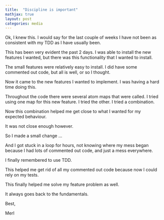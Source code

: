 ```yaml
---
title:  "Discipline is important"
mathjax: true
layout: post
categories: media
---
```



Ok, I knew this. I would say for the last couple of weeks I have not been as consistent with my TDD as I have usually been. 

This has been very evident the past 2 days. I was able to install the new features I wanted, but there was this functionality that I wanted to install. 

The small features were relatively easy to install. I did have some commented out code, but all is well, or so I thought. 

Now it came to the new features I wanted to implement. I was having a hard time doing this. 

Throughout the code there were several atom maps that were called. 
I tried using one map for this new feature. I tried the other. I tried a combination.

Now this combination helped me get close to what I wanted for my expected behaviour. 

It was not close enough however. 

So I made a small change ...

And I got stuck in a loop for hours, not knowing where my mess began because I had lots of commented out code, and just a mess everywhere. 

I finally remembered to use TDD. 

This helped me get rid of all my commented out code because now I could rely on my tests. 

This finally helped me solve my feature problem as well.  

It always goes back to the fundamentals. 

Best, 

Merl
